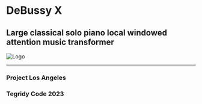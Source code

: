 # DeBussy X
## Large classical solo piano local windowed attention music transformer

![Logo](https://github.com/asigalov61/DeBussy-X/assets/56325539/6dd4fc00-a674-4238-aa7e-2475447d1d87)

***

### Project Los Angeles
### Tegridy Code 2023
